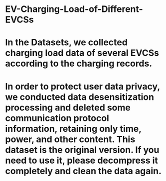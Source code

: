 # EV-Charging-Load-of-Different-EVCSs
# In the Datasets, we collected charging load data of several  EVCSs according to the charging records. 
# In order to protect user data privacy, we conducted data desensitization processing and deleted some communication protocol information, retaining only time, power, and other content. This dataset is the original version. If you need to use it, please decompress it completely and clean the data again.

